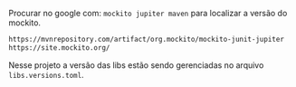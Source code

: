 Procurar no google com: `mockito jupiter maven` para localizar a versão do mockito.
```bash
https://mvnrepository.com/artifact/org.mockito/mockito-junit-jupiter
https://site.mockito.org/
```

Nesse projeto a versão das libs estão sendo gerenciadas no arquivo `libs.versions.toml`.